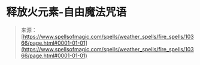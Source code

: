 <!--yml

category: 未分类

date: 2024-06-12 18:46:56

-->

# 释放火元素-自由魔法咒语

> 来源：[https://www.spellsofmagic.com/spells/weather_spells/fire_spells/10366/page.html#0001-01-01](https://www.spellsofmagic.com/spells/weather_spells/fire_spells/10366/page.html#0001-01-01)
